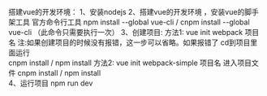 搭建vue的开发环境：
1、安装nodejs
2、搭建vue的开发环境 ，安装vue的脚手架工具   官方命令行工具
	npm install --global vue-cli  /   cnpm install --global vue-cli         （此命令只需要执行一次）
3、创建项目:
	方法1:
	vue init webpack 项目名
	注:如果创建项目的时候没有报错，这一步可以省略。如果报错了  cd到项目里面运行  
	   cnpm install   /  npm install
	方法2:
	vue init webpack-simple 项目名
	进入项目文件
	cnpm install   /  npm install   
4、运行项目
	npm run dev